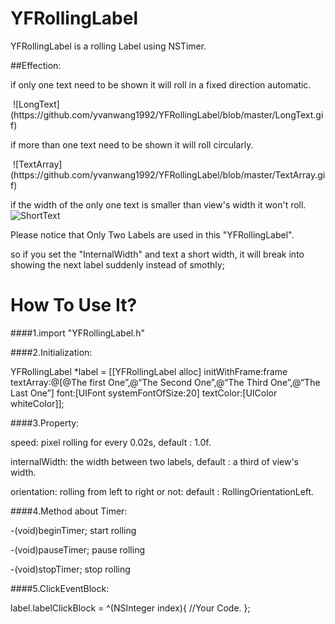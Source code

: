 # YFRollingLabel
YFRollingLabel is a rolling Label using NSTimer.

##Effection: 
<p/>

if only one text need to be shown
    it will roll in a fixed direction automatic.
<p/>
 ![LongText](https://github.com/yvanwang1992/YFRollingLabel/blob/master/LongText.gif)

if more than one text need to be shown 
    it will roll circularly.
<p/>
 ![TextArray](https://github.com/yvanwang1992/YFRollingLabel/blob/master/TextArray.gif)

if the width of the only one text is smaller than view's width 
    it won't roll.
 ![ShortText](https://github.com/yvanwang1992/YFRollingLabel/blob/master/ShortText.png)



Please notice that Only Two Labels are used in this "YFRollingLabel".
<p/>
so if you set the "InternalWidth" and text a short width,
it will break into showing the next label suddenly instead of smothly;

# How To Use It?

####1.import "YFRollingLabel.h"

####2.Initialization:<p/>
  	YFRollingLabel *label = [[YFRollingLabel alloc] initWithFrame:frame textArray:@[@The first One”,@“The Second One”,@“The Third One”,@“The Last One”] font:[UIFont systemFontOfSize:20] textColor:[UIColor whiteColor]];

####3.Property:<p/>
  	speed:         pixel rolling for every 0.02s, default : 1.0f.<p/>
  	internalWidth: the width between two labels, default : a third of view's width.<p/>
  	orientation:   rolling from left to right or not: default : RollingOrientationLeft.<p/>

####4.Method about Timer:<p/>
  	-(void)beginTimer;    start rolling<p/>
  	-(void)pauseTimer;    pause rolling<p/>
  	-(void)stopTimer;     stop  rolling<p/>

####5.ClickEventBlock:<p/>
  	label.labelClickBlock = ^(NSInteger index){	
		//Your Code.
  	};



